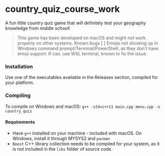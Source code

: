 # country_quiz_course_work
A fun little country quiz game that will definitely test your geography knowledge from middle school!

>This game has been developed on macOS and might not work properly on other systems.
> Known bugs
> [ ] Emojis not showing up in Windows command prompt/Terminal/PowerShell, as they don't have emoji support. If can, use WSL terminal, known to fix the issue.

### Installation
Use one of the executables available in the Releases section, compiled for your platform.

### Compiling
To compile on Windows and macOS: `g++ -std=c++11 main.cpp menu.cpp -o country_quiz`

#### Requirements
- Have `g++` installed on your machine -  included with macOS. On Windows, install it through MYSYS2 and `pacman`
- `Boost` C++ library collection needs to be compiled for your system, as it is not included in the `libs` folder of source code.